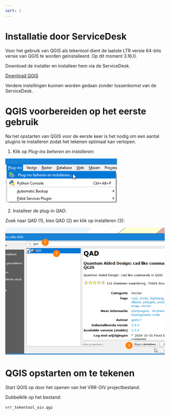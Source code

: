 ```yaml
---
sort: 1
---
```


# Installatie door ServiceDesk

Voor het gebruik van QGIS als tekentool dient de laatste LTR versie 64-bits versie van QGIS te worden geïnstalleerd. Op dit moment 3.16.0. 

Download de installer en installeer hem via de ServiceDesk.

[Download QGIS](https://qgis.org/nl/site/forusers/download.html)

Verdere instellingen kunnen worden gedaan zonder tussenkomst van de ServiceDesk.

# QGIS voorbereiden op het eerste gebruik

Na het opstarten van QGIS voor de eerste keer is het nodig om een aantal plugins te installeren zodat het tekenen optimaal kan verlopen.

1. Klik op *Plug-ins beheren en installeren*:

![alt text](./assets/install_plugins.png "Klik op Plug-ins beheren en installeren...")

2. Installeer de plug-in *QAD*:

Zoek naar QAD (1), kies QAD (2) en klik op installeren (3):

![alt text](./assets/install_plugin.png "Klik op Plug-ins beheren en installeren...")

# QGIS opstarten om te tekenen

Start QGIS op door het openen van het VRR-OIV projectbestand.

Dubbelklik op het bestand:

`vrr_tekentool_oiv.qgz`